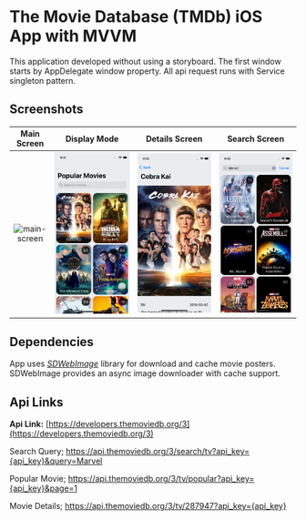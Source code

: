 # The Movie Database (TMDb) iOS App with MVVM
This application developed without using a storyboard. The first window starts by AppDelegate window property. All api request runs with Service singleton pattern.

## Screenshots
| Main Screen      | Display Mode      | Details Screen      | Search Screen      | 
|:----------------:|:-----------------:|:-------------------:|:------------------:|
| ![main-screen][] | ![display-mode][] | ![details-screen][] | ![search-screen][] |

## Dependencies
App uses *[SDWebImage](https://github.com/SDWebImage/SDWebImage)* library for download and cache movie posters. SDWebImage provides an async image downloader with cache support.

## Api Links
**Api Link:** [https://developers.themoviedb.org/3](https://developers.themoviedb.org/3)

Search Query;
https://api.themoviedb.org/3/search/tv?api_key={api_key}&query=Marvel

Popular Movie;
https://api.themoviedb.org/3/tv/popular?api_key={api_key}&page=1

Movie Details;
https://api.themoviedb.org/3/tv/287947?api_key={api_key}

[main-screen]: https://github.com/perpeer/TheMovieDatabaseAPI/blob/master/previews/preview.gif?raw=true
[display-mode]: https://github.com/perpeer/TheMovieDatabaseAPI/blob/master/previews/home.png?raw=true
[details-screen]: https://github.com/perpeer/TheMovieDatabaseAPI/blob/master/previews/detail.png?raw=true
[search-screen]: https://github.com/perpeer/TheMovieDatabaseAPI/blob/master/previews/search.png?raw=true
